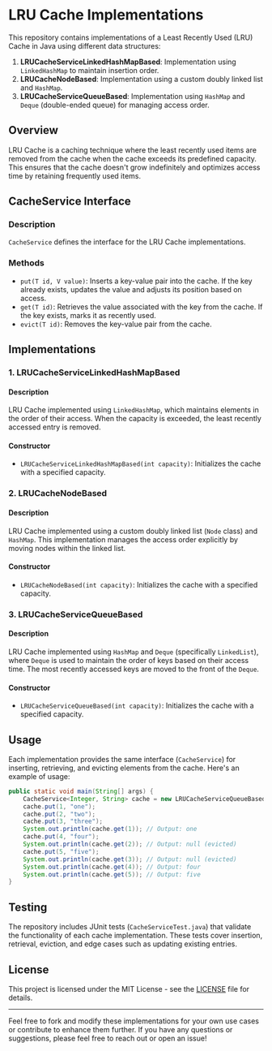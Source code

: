 # LRU Cache Implementations

This repository contains implementations of a Least Recently Used (LRU) Cache in Java using different data structures:

1. **LRUCacheServiceLinkedHashMapBased**: Implementation using `LinkedHashMap` to maintain insertion order.
2. **LRUCacheNodeBased**: Implementation using a custom doubly linked list and `HashMap`.
3. **LRUCacheServiceQueueBased**: Implementation using `HashMap` and `Deque` (double-ended queue) for managing access order.

## Overview

LRU Cache is a caching technique where the least recently used items are removed from the cache when the cache exceeds its predefined capacity. This ensures that the cache doesn't grow indefinitely and optimizes access time by retaining frequently used items.

## CacheService Interface

### Description

`CacheService` defines the interface for the LRU Cache implementations.

### Methods

- `put(T id, V value)`: Inserts a key-value pair into the cache. If the key already exists, updates the value and adjusts its position based on access.
- `get(T id)`: Retrieves the value associated with the key from the cache. If the key exists, marks it as recently used.
- `evict(T id)`: Removes the key-value pair from the cache.

## Implementations

### 1. LRUCacheServiceLinkedHashMapBased

#### Description

LRU Cache implemented using `LinkedHashMap`, which maintains elements in the order of their access. When the capacity is exceeded, the least recently accessed entry is removed.

#### Constructor

- `LRUCacheServiceLinkedHashMapBased(int capacity)`: Initializes the cache with a specified capacity.

### 2. LRUCacheNodeBased

#### Description

LRU Cache implemented using a custom doubly linked list (`Node` class) and `HashMap`. This implementation manages the access order explicitly by moving nodes within the linked list.

#### Constructor

- `LRUCacheNodeBased(int capacity)`: Initializes the cache with a specified capacity.

### 3. LRUCacheServiceQueueBased

#### Description

LRU Cache implemented using `HashMap` and `Deque` (specifically `LinkedList`), where `Deque` is used to maintain the order of keys based on their access time. The most recently accessed keys are moved to the front of the `Deque`.

#### Constructor

- `LRUCacheServiceQueueBased(int capacity)`: Initializes the cache with a specified capacity.

## Usage

Each implementation provides the same interface (`CacheService`) for inserting, retrieving, and evicting elements from the cache. Here's an example of usage:

```java
public static void main(String[] args) {
    CacheService<Integer, String> cache = new LRUCacheServiceQueueBased<>(3);
    cache.put(1, "one");
    cache.put(2, "two");
    cache.put(3, "three");
    System.out.println(cache.get(1)); // Output: one
    cache.put(4, "four");
    System.out.println(cache.get(2)); // Output: null (evicted)
    cache.put(5, "five");
    System.out.println(cache.get(3)); // Output: null (evicted)
    System.out.println(cache.get(4)); // Output: four
    System.out.println(cache.get(5)); // Output: five
}
```

## Testing

The repository includes JUnit tests (`CacheServiceTest.java`) that validate the functionality of each cache implementation. These tests cover insertion, retrieval, eviction, and edge cases such as updating existing entries.

## License

This project is licensed under the MIT License - see the [LICENSE](LICENSE.md) file for details.

---

Feel free to fork and modify these implementations for your own use cases or contribute to enhance them further. If you have any questions or suggestions, please feel free to reach out or open an issue!